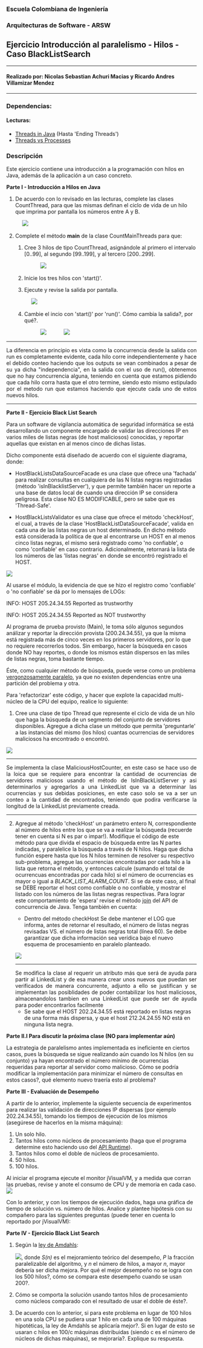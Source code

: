 
### Escuela Colombiana de Ingeniería
### Arquitecturas de Software - ARSW
## Ejercicio Introducción al paralelismo - Hilos - Caso BlackListSearch

-----------------------------------------------------------------------------------------
#### Realizado por: Nicolas Sebastian Achuri Macias y Ricardo Andres Villamizar Mendez
---------------------------------------------------------------------------------------

### Dependencias:
####   Lecturas:
*  [Threads in Java](http://beginnersbook.com/2013/03/java-threads/)  (Hasta 'Ending Threads')
*  [Threads vs Processes]( http://cs-fundamentals.com/tech-interview/java/differences-between-thread-and-process-in-java.php)

### Descripción
  Este ejercicio contiene una introducción a la programación con hilos en Java, además de la aplicación a un caso concreto.
  

**Parte I - Introducción a Hilos en Java**

1. De acuerdo con lo revisado en las lecturas, complete las clases CountThread, para que las mismas definan el ciclo de vida de un hilo que imprima por pantalla los números entre A y B.

&emsp;&emsp;&emsp;![](img/CountThread.png)

2. Complete el método __main__ de la clase CountMainThreads para que:
	1. Cree 3 hilos de tipo CountThread, asignándole al primero el intervalo [0..99], al segundo [99..199], y al tercero [200..299].

    	&emsp;&emsp;&emsp;![](img/3Hilos.png)
    
	2. Inicie los tres hilos con 'start()'.
    
	3. Ejecute y revise la salida por pantalla.

	&emsp;&emsp;&emsp;![](img/salida1.png)

	4. Cambie el incio con 'start()' por 'run()'. Cómo cambia la salida?, por qué?.

    	&emsp;&emsp;&emsp;![](img/startrun.png)
    	&emsp;&emsp;&emsp;![](img/resultadorun.png)

--------------------------------
<div align="justify">
 La diferencia en principio es vista como la concurrencia desde la salida con run es completamente evidente, cada hilo corre independientemente y hace el debido conteo haciendo que los outputs se vean combinados a pesar de su ya dicha "independencia", en la salida con el uso de run(), obtenemos que no hay concurrencia alguna, teniendo en cuenta que estamos pidiendo que cada hilo corra hasta que el otro termine, siendo esto mismo estipulado por el metodo run que estamos haciendo que ejecute cada uno de estos nuevos hilos.
</div>


------------------------------------------------------------------------
**Parte II - Ejercicio Black List Search**


Para un software de vigilancia automática de seguridad informática se está desarrollando un componente encargado de validar las direcciones IP en varios miles de listas negras (de host maliciosos) conocidas, y reportar aquellas que existan en al menos cinco de dichas listas. 

Dicho componente está diseñado de acuerdo con el siguiente diagrama, donde:

- HostBlackListsDataSourceFacade es una clase que ofrece una 'fachada' para realizar consultas en cualquiera de las N listas negras registradas (método 'isInBlacklistServer'), y que permite también hacer un reporte a una base de datos local de cuando una dirección IP se considera peligrosa. Esta clase NO ES MODIFICABLE, pero se sabe que es 'Thread-Safe'.

- HostBlackListsValidator es una clase que ofrece el método 'checkHost', el cual, a través de la clase 'HostBlackListDataSourceFacade', valida en cada una de las listas negras un host determinado. En dicho método está considerada la política de que al encontrarse un HOST en al menos cinco listas negras, el mismo será registrado como 'no confiable', o como 'confiable' en caso contrario. Adicionalmente, retornará la lista de los números de las 'listas negras' en donde se encontró registrado el HOST.

![](img/Model.png)

Al usarse el módulo, la evidencia de que se hizo el registro como 'confiable' o 'no confiable' se dá por lo mensajes de LOGs:

INFO: HOST 205.24.34.55 Reported as trustworthy

INFO: HOST 205.24.34.55 Reported as NOT trustworthy


Al programa de prueba provisto (Main), le toma sólo algunos segundos análizar y reportar la dirección provista (200.24.34.55), ya que la misma está registrada más de cinco veces en los primeros servidores, por lo que no requiere recorrerlos todos. Sin embargo, hacer la búsqueda en casos donde NO hay reportes, o donde los mismos están dispersos en las miles de listas negras, toma bastante tiempo.

Éste, como cualquier método de búsqueda, puede verse como un problema [vergonzosamente paralelo](https://en.wikipedia.org/wiki/Embarrassingly_parallel), ya que no existen dependencias entre una partición del problema y otra.

Para 'refactorizar' este código, y hacer que explote la capacidad multi-núcleo de la CPU del equipo, realice lo siguiente:

1. Cree una clase de tipo Thread que represente el ciclo de vida de un hilo que haga la búsqueda de un segmento del conjunto de servidores disponibles. Agregue a dicha clase un método que permita 'preguntarle' a las instancias del mismo (los hilos) cuantas ocurrencias de servidores maliciosos ha encontrado o encontró.

![](img/MaliciousHostCounter.png)

------------------------------------------
<div align="justify">
Se implementa la clase MaliciousHostCounter, en este caso se hace uso de la loica que se requiere para encontrar la cantidad de ocurrencias de servidores maliciosos usando el método de IsInBlackListServer y asi determinarlos y agregarlos a una LinkedList que va a determinar las ocurrencias y sus debidas posiciones, en este caso solo se va a ser un conteo a la cantidad de encontrados, teniendo que podira verificarse la longitud de la LinkedList previamente creada.
</div>

-------------------------------------------


2. Agregue al método 'checkHost' un parámetro entero N, correspondiente al número de hilos entre los que se va a realizar la búsqueda (recuerde tener en cuenta si N es par o impar!). Modifique el código de este método para que divida el espacio de búsqueda entre las N partes indicadas, y paralelice la búsqueda a través de N hilos. Haga que dicha función espere hasta que los N hilos terminen de resolver su respectivo sub-problema, agregue las ocurrencias encontradas por cada hilo a la lista que retorna el método, y entonces calcule (sumando el total de ocurrencuas encontradas por cada hilo) si el número de ocurrencias es mayor o igual a _BLACK_LIST_ALARM_COUNT_. Si se da este caso, al final se DEBE reportar el host como confiable o no confiable, y mostrar el listado con los números de las listas negras respectivas. Para lograr este comportamiento de 'espera' revise el método [join](https://docs.oracle.com/javase/tutorial/essential/concurrency/join.html) del API de concurrencia de Java. Tenga también en cuenta:

	* Dentro del método checkHost Se debe mantener el LOG que informa, antes de retornar el resultado, el número de listas negras revisadas VS. el número de listas negras total (línea 60). Se debe garantizar que dicha información sea verídica bajo el nuevo esquema de procesamiento en paralelo planteado.

	![](img/ModClaseHostBlackList.png)

	---------------------------------------
   	<div align="justify">
 	Se modifica la clase al requerir un atributo más que será de ayuda para partir al LinkedList y de esa manera crear unos nuevos que puedan ser verificados de manera concurrente, adjunto a  ello se justifican y se implementan las posiblidades de poder contabilizar los host maliciosos, almacenandolos tambien en una LinkedList que puede ser de ayuda para poder encontrarlos facilmente
	</div>


	* Se sabe que el HOST 202.24.34.55 está reportado en listas negras de una forma más dispersa, y que el host 212.24.24.55 NO está en ninguna lista negra.


**Parte II.I Para discutir la próxima clase (NO para implementar aún)**

La estrategia de paralelismo antes implementada es ineficiente en ciertos casos, pues la búsqueda se sigue realizando aún cuando los N hilos (en su conjunto) ya hayan encontrado el número mínimo de ocurrencias requeridas para reportar al servidor como malicioso. Cómo se podría modificar la implementación para minimizar el número de consultas en estos casos?, qué elemento nuevo traería esto al problema?

**Parte III - Evaluación de Desempeño**

A partir de lo anterior, implemente la siguiente secuencia de experimentos para realizar las validación de direcciones IP dispersas (por ejemplo 202.24.34.55), tomando los tiempos de ejecución de los mismos (asegúrese de hacerlos en la misma máquina):

1. Un solo hilo.
2. Tantos hilos como núcleos de procesamiento (haga que el programa determine esto haciendo uso del [API Runtime](https://docs.oracle.com/javase/7/docs/api/java/lang/Runtime.html)).
3. Tantos hilos como el doble de núcleos de procesamiento.
4. 50 hilos.
5. 100 hilos.

Al iniciar el programa ejecute el monitor jVisualVM, y a medida que corran las pruebas, revise y anote el consumo de CPU y de memoria en cada caso. ![](img/jvisualvm.png)

Con lo anterior, y con los tiempos de ejecución dados, haga una gráfica de tiempo de solución vs. número de hilos. Analice y plantee hipótesis con su compañero para las siguientes preguntas (puede tener en cuenta lo reportado por jVisualVM):

**Parte IV - Ejercicio Black List Search**

1. Según la [ley de Amdahls](https://www.pugetsystems.com/labs/articles/Estimating-CPU-Performance-using-Amdahls-Law-619/#WhatisAmdahlsLaw?):

	![](img/ahmdahls.png), donde _S(n)_ es el mejoramiento teórico del desempeño, _P_ la fracción paralelizable del algoritmo, y _n_ el número de hilos, a mayor _n_, mayor debería ser dicha mejora. Por qué el mejor desempeño no se logra con los 500 hilos?, cómo se compara este desempeño cuando se usan 200?. 

2. Cómo se comporta la solución usando tantos hilos de procesamiento como núcleos comparado con el resultado de usar el doble de éste?.

3. De acuerdo con lo anterior, si para este problema en lugar de 100 hilos en una sola CPU se pudiera usar 1 hilo en cada una de 100 máquinas hipotéticas, la ley de Amdahls se aplicaría mejor?. Si en lugar de esto se usaran c hilos en 100/c máquinas distribuidas (siendo c es el número de núcleos de dichas máquinas), se mejoraría?. Explique su respuesta.



